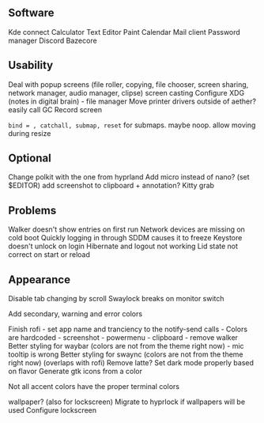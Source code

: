 ## Software
Kde connect
Calculator
Text Editor
Paint
Calendar
Mail client
Password manager
Discord
Bazecore

## Usability
Deal with popup screens (file roller, copying, file chooser, screen sharing, network manager, audio manager, clipse)
screen casting
Configure XDG (notes in digital brain) - file manager
Move printer drivers outside of aether?
easily call GC
Record screen

`bind = , catchall, submap, reset` for submaps. maybe noop. allow moving during resize

## Optional

Change polkit with the one from hyprland
Add micro instead of nano? (set $EDITOR)
add screenshot to clipboard + annotation?
Kitty grab

## Problems
Walker doesn't show entries on first run
Network devices are missing on cold boot
Quickly logging in through SDDM causes it to freeze
Keystore doesn't unlock on login
Hibernate and logout not working
Lid state not correct on start or reload

## Appearance
Disable tab changing by scroll
Swaylock breaks on monitor switch

Add secondary, warning and error colors

Finish rofi
	- set app name and tranciency to the notify-send calls
	- Colors are hardcoded
	- screenshot
	- powermenu
	- clipboard
	- remove walker
Better styling for waybar (colors are not from the theme right now)
	- mic tooltip is wrong
Better styling for swaync (colors are not from the theme right now) (overlaps with rofi)
Remove latte?
Set dark mode properly based on flavor
Generate gtk icons from a color

Not all accent colors have the proper terminal colors

wallpaper? (also for lockscreen)
Migrate to hyprlock if wallpapers will be used
Configure lockscreen
